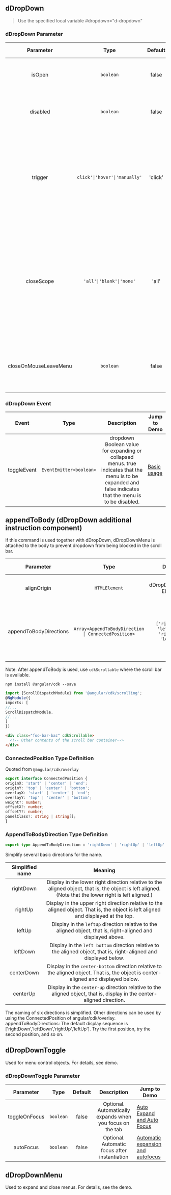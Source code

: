 ## dDropDown

> Use the specified local variable #dropdown="d-dropdown"

### dDropDown Parameter

|       Parameter       |             Type              | Default |                                                                                        Description                                                                                        | Jump to Demo                                                                               |
| :-------------------: | :---------------------------: | :-----: | :---------------------------------------------------------------------------------------------------------------------------------------------------------------------------------------: | ------------------------------------------------------------------------------------------ |
|        isOpen         |           `boolean`           |  false  |                                                                    Optional. It indicates whether dropdown is enabled.                                                                    |
|       disabled        |           `boolean`           |  false  |                                                                 Optional. Set this parameter to true to disable dropdown.                                                                 |
|        trigger        | `click'\|'hover'\|'manually'` | 'click' |                          Optional. Dropdown trigger mode. Click indicates click, hover indicates hover (including click), and manually indicates manual control.                          | [Hover dropdown](demo#suspension-drop-down)                       |
|      closeScope       |   `'all'\|'blank'\|'none'`    |  'all'  | Optional. Click the blank area to close the blank area. Click all to close the blank area, the none menu can be closed either inside or outside. Only the drop-down button can be closed. | [Close Trigger Point Settings](demo#turn-off-trigger-point-settings) |
| closeOnMouseLeaveMenu |           `boolean`           |  false  |                                                    Optional. Whether to close the menu when you exit the menu after entering the menu                                                     | [Multi-level drop-down menu](demo#multi-level-drop-down-menu)         |

### dDropDown Event

|    Event    |          Type           |                                                                         Description                                                                          | Jump to Demo                                         |
| :---------: | :---------------------: | :----------------------------------------------------------------------------------------------------------------------------------------------------------: | ---------------------------------------------------- |
| toggleEvent | `EventEmitter<boolean>` | dropdown Boolean value for expanding or collapsed menus. true indicates that the menu is to be expanded and false indicates that the menu is to be disabled. | [Basic usage](demo#basic-usage) |

## appendToBody (dDropDown additional instruction component)

If this command is used together with dDropDown, dDropDownMenu is attached to the body to prevent dropdown from being blocked in the scroll bar.

|       Parameter        |                        Type                         |                      Default                      |                                        Description                                        | Jump to Demo                                                                               |
| :--------------------: | :-------------------------------------------------: | :-----------------------------------------------: | :---------------------------------------------------------------------------------------: | ------------------------------------------------------------------------------------------ |
|      alignOrigin       |                    `HTMLElement`                    |              dDropDownToggle Element              |                           Optional. Specify the aligned object                            | [Set the expansion position processing](demo#when-using-appendtobody) |
| appendToBodyDirections | `Array<AppendToBodyDirection \| ConnectedPosition>` | ` ['rightDown', 'leftDown', 'rightUp', 'leftUp']` | Optional. The direction array preferentially uses the position in the front of the array. | [Set the expansion position processing](demo#when-using-appendtobody) |

Note: After appendToBody is used, use `cdkScrollable` where the scroll bar is available.

```terminal
npm install @angular/cdk --save
```

```TypeScript
import {ScrollDispatchModule} from '@angular/cdk/scrolling';
@NgModule({
imports: [
//...
ScrollDispatchModule,
//...
]
})
```

```html
<div class="foo-bar-baz" cdkScrollable>
  <!-- Other contents of the scroll bar container-->
</div>
```

### ConnectedPosition Type Definition

Quoted from `@angular/cdk/overlay`

```TypeScript
export interface ConnectedPosition {
originX: 'start' | 'center' | 'end';
originY: 'top' | 'center' | 'bottom';
overlayX: 'start' | 'center' | 'end';
overlayY: 'top' | 'center' | 'bottom';
weight?: number;
offsetX?: number;
offsetY?: number;
panelClass?: string | string[];
}
```

### AppendToBodyDirection Type Definition

```typescript
export type AppendToBodyDirection = 'rightDown' | 'rightUp' | 'leftUp' | 'leftDown' | 'centerDown' | 'centerUp';
```

Simplify several basic directions for the name.

| Simplified name |                                                                        Meaning                                                                         |
| :-------------: | :----------------------------------------------------------------------------------------------------------------------------------------------------: |
|    rightDown    | Display in the lower right direction relative to the aligned object, that is, the object is left aligned. (Note that the lower right is left aligned.) |
|     rightUp     |           Display in the upper right direction relative to the aligned object. That is, the object is left aligned and displayed at the top.           |
|     leftUp      |                     Display in the `leftUp` direction relative to the aligned object, that is, right-aligned and displayed above.                      |
|    leftDown     |                    Display in the `left bottom` direction relative to the aligned object, that is, right-aligned and displayed below.                     |
|   centerDown    |          Display in the `center-bottom` direction relative to the aligned object. That is, the object is center-aligned and displayed below.           |
|    centerUp     |                 Display in the `center-up` direction relative to the aligned object, that is, display in the center-aligned direction.                 |

The naming of six directions is simplified. Other directions can be used by using the ConnectedPosition of angular/cdk/overlay.
appendToBodyDirections: The default display sequence is ['rightDown','leftDown','rightUp','leftUp'].
Try the first position, try the second position, and so on.

## dDropDownToggle

Used for menu control objects. For details, see demo.

### dDropDownToggle Parameter

|   Parameter   |   Type    | Default |                        Description                        | Jump to Demo                                                                              |
| :-----------: | :-------: | :-----: | :-------------------------------------------------------: | ----------------------------------------------------------------------------------------- |
| toggleOnFocus | `boolean` |  false  | Optional. Automatically expands when you focus on the tab | [Auto Expand and Auto Focus](demo#auto-expand-and-auto-focus)        |
|   autoFocus   | `boolean` |  false  |       Optional. Automatic focus after instantiation       | [Automatic expansion and autofocus](demo#auto-expand-and-auto-focus) |

## dDropDownMenu

Used to expand and close menus. For details, see the demo.
